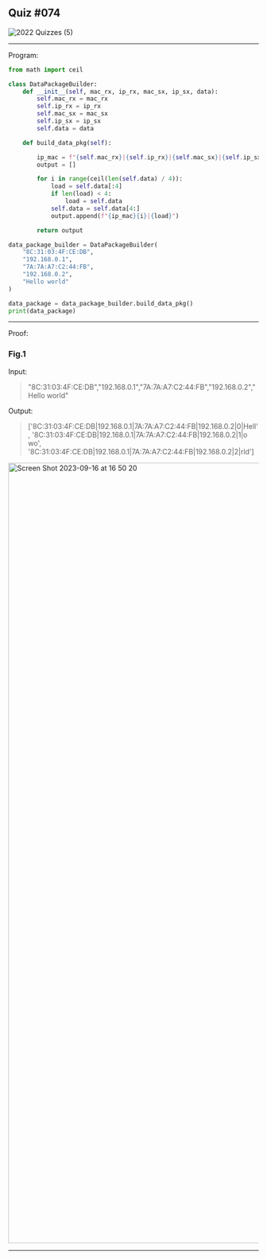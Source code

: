 ## Quiz #074

![2022  Quizzes (5)](https://github.com/OswellSkg/Year-2/assets/112055140/f9b6aa33-8c65-4e6f-ae90-2143a8dd9f12)

------------------------------------------------------------------------

Program:
```.py
from math import ceil

class DataPackageBuilder:
    def __init__(self, mac_rx, ip_rx, mac_sx, ip_sx, data):
        self.mac_rx = mac_rx
        self.ip_rx = ip_rx
        self.mac_sx = mac_sx
        self.ip_sx = ip_sx
        self.data = data

    def build_data_pkg(self):

        ip_mac = f"{self.mac_rx}|{self.ip_rx}|{self.mac_sx}|{self.ip_sx}|"
        output = []

        for i in range(ceil(len(self.data) / 4)):
            load = self.data[:4]
            if len(load) < 4:
                load = self.data
            self.data = self.data[4:]
            output.append(f"{ip_mac}{i}|{load}")

        return output

data_package_builder = DataPackageBuilder(
    "8C:31:03:4F:CE:DB",
    "192.168.0.1",
    "7A:7A:A7:C2:44:FB",
    "192.168.0.2",
    "Hello world"
)

data_package = data_package_builder.build_data_pkg()
print(data_package)
```

------------------------------------------------------------------------

Proof:
### Fig.1
Input: 
> "8C:31:03:4F:CE:DB","192.168.0.1","7A:7A:A7:C2:44:FB","192.168.0.2","Hello world"

Output:
> ['8C:31:03:4F:CE:DB|192.168.0.1|7A:7A:A7:C2:44:FB|192.168.0.2|0|Hell', '8C:31:03:4F:CE:DB|192.168.0.1|7A:7A:A7:C2:44:FB|192.168.0.2|1|o wo', '8C:31:03:4F:CE:DB|192.168.0.1|7A:7A:A7:C2:44:FB|192.168.0.2|2|rld']

<img width="1569" alt="Screen Shot 2023-09-16 at 16 50 20" src="https://github.com/OswellSkg/Year-2/assets/112055140/74a85f1e-5b9b-4948-b379-831083dbcda2">

------------------------------------------------------------------------
